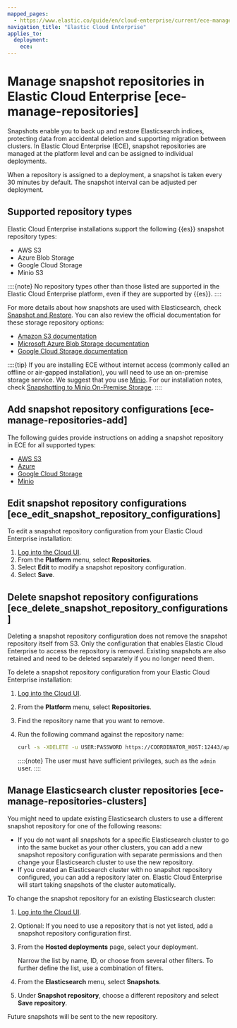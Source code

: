 ```yaml
---
mapped_pages:
  - https://www.elastic.co/guide/en/cloud-enterprise/current/ece-manage-repositories.html
navigation_title: "Elastic Cloud Enterprise"
applies_to:
  deployment:
    ece:
---
```


# Manage snapshot repositories in Elastic Cloud Enterprise [ece-manage-repositories]

Snapshots enable you to back up and restore Elasticsearch indices, protecting data from accidental deletion and supporting migration between clusters. In Elastic Cloud Enterprise (ECE), snapshot repositories are managed at the platform level and can be assigned to individual deployments.

When a repository is assigned to a deployment, a snapshot is taken every 30 minutes by default. The snapshot interval can be adjusted per deployment.

## Supported repository types

Elastic Cloud Enterprise installations support the following {{es}} snapshot repository types:

* AWS S3
* Azure Blob Storage
* Google Cloud Storage
* Minio S3

::::{note}
No repository types other than those listed are supported in the Elastic Cloud Enterprise platform, even if they are supported by {{es}}.
::::


For more details about how snapshots are used with Elasticsearch, check [Snapshot and Restore](/deploy-manage/tools/snapshot-and-restore.md). You can also review the official documentation for these storage repository options:

* [Amazon S3 documentation](https://docs.aws.amazon.com/s3/)
* [Microsoft Azure Blob Storage documentation](https://learn.microsoft.com/en-us/azure/storage/blobs/storage-blobs-introduction)
* [Google Cloud Storage documentation](https://cloud.google.com/storage/docs/)

::::{tip}
If you are installing ECE without internet access (commonly called an offline or air-gapped installation), you will need to use an on-premise storage service.  We suggest that you use [Minio](https://www.minio.io/). For our installation notes, check [Snapshotting to Minio On-Premise Storage](minio-on-premise-repository.md).
::::


## Add snapshot repository configurations [ece-manage-repositories-add]

The following guides provide instructions on adding a snapshot repository in ECE for all supported types:

* [AWS S3](/deploy-manage/tools/snapshot-and-restore/ece-aws-custom-repository.md)
* [Azure](/deploy-manage/tools/snapshot-and-restore/azure-storage-repository.md)
* [Google Cloud Storage](/deploy-manage/tools/snapshot-and-restore/google-cloud-storage-gcs-repository.md)
* [Minio](/deploy-manage/tools/snapshot-and-restore/minio-on-premise-repository.md)

## Edit snapshot repository configurations [ece_edit_snapshot_repository_configurations]

To edit a snapshot repository configuration from your Elastic Cloud Enterprise installation:

1. [Log into the Cloud UI](../../deploy/cloud-enterprise/log-into-cloud-ui.md).
2. From the **Platform** menu, select **Repositories**.
3. Select **Edit** to modify a snapshot repository configuration.
4. Select **Save**.


## Delete snapshot repository configurations [ece_delete_snapshot_repository_configurations]

Deleting a snapshot repository configuration does not remove the snapshot repository itself from S3. Only the configuration that enables Elastic Cloud Enterprise to access the repository is removed. Existing snapshots are also retained and need to be deleted separately if you no longer need them.

To delete a snapshot repository configuration from your Elastic Cloud Enterprise installation:

1. [Log into the Cloud UI](../../deploy/cloud-enterprise/log-into-cloud-ui.md).
2. From the **Platform** menu, select **Repositories**.
3. Find the repository name that you want to remove.
4. Run the following command against the repository name:

    ```sh
    curl -s -XDELETE -u USER:PASSWORD https://COORDINATOR_HOST:12443/api/v1/platform/configuration/snapshots/repositories/REPOSITORY_NAME
    ```

    ::::{note}
    The user must have sufficient privileges, such as the `admin` user.
    ::::



## Manage Elasticsearch cluster repositories [ece-manage-repositories-clusters]

You might need to update existing Elasticsearch clusters to use a different snapshot repository for one of the following reasons:

* If you do not want all snapshots for a specific Elasticsearch cluster to go into the same bucket as your other clusters, you can add a new snapshot repository configuration with separate permissions and then change your Elasticsearch cluster to use the new repository.
* If you created an Elasticsearch cluster with no snapshot repository configured, you can add a repository later on. Elastic Cloud Enterprise will start taking snapshots of the cluster automatically.

To change the snapshot repository for an existing Elasticsearch cluster:

1. [Log into the Cloud UI](../../deploy/cloud-enterprise/log-into-cloud-ui.md).
2. Optional: If you need to use a repository that is not yet listed, add a snapshot repository configuration first.
3. From the **Hosted deployments** page, select your deployment.

    Narrow the list by name, ID, or choose from several other filters. To further define the list, use a combination of filters.

4. From the **Elasticsearch** menu, select **Snapshots**.
5. Under **Snapshot repository**, choose a different repository and select **Save repository**.

Future snapshots will be sent to the new repository.




